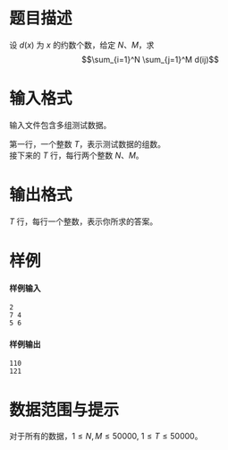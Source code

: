 
# 题目描述

设 $d(x)$ 为 $x$ 的约数个数，给定 $N$、$M$，求
$$\sum_{i=1}^N \sum_{j=1}^M d(ij)$$

# 输入格式

输入文件包含多组测试数据。

第一行，一个整数 $T$，表示测试数据的组数。  
接下来的 $T$ 行，每行两个整数 $N$、$M$。

# 输出格式

$T$ 行，每行一个整数，表示你所求的答案。

# 样例

#### 样例输入
```plain
2
7 4
5 6
```

#### 样例输出
```plain
110
121
```

# 数据范围与提示

对于所有的数据，$1 \leq N, M \leq 50000,\ 1 \leq T \leq 50000$。

